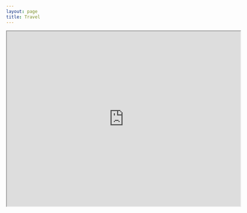 ```yaml
---
layout: page
title: Travel
---
```


<iframe src="https://www.google.com/maps/d/u/0/embed?mid=1gqowheiC1BfAQNZAsA9h4zJp4UOgNHA&ehbc=2E312F" width="640" height="480"></iframe>
